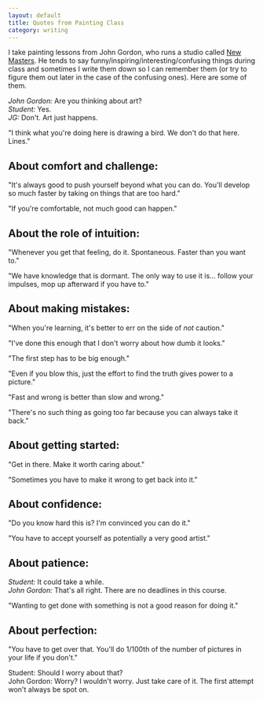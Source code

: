 ```yaml
---
layout: default
title: Quotes from Painting Class
category: writing
---
```


I take painting lessons from John Gordon, who runs a studio called [New Masters](http://newmasters.com). He tends to say funny/inspiring/interesting/confusing things during class and sometimes I write them down so I can remember them (or try to figure them out later in the case of the confusing ones). Here are some of them.

*John Gordon:* Are you thinking about art?  
*Student:* Yes.  
*JG:* Don't. Art just happens.

"I think what you're doing here is drawing a bird. We don't do that here. Lines."

## About comfort and challenge:

"It's always good to push yourself beyond what you can do. You'll develop so much faster by taking on things that are too hard."

"If you're comfortable, not much good can happen."

## About the role of intuition:

"Whenever you get that feeling, do it. Spontaneous. Faster than you want to."

"We have knowledge that is dormant. The only way to use it is... follow your impulses, mop up afterward if you have to."

## About making mistakes:

"When you're learning, it's better to err on the side of *not* caution."

"I've done this enough that I don't worry about how dumb it looks."

"The first step has to be big enough."

"Even if you blow this, just the effort to find the truth gives power to a picture."

"Fast and wrong is better than slow and wrong."

"There's no such thing as going too far because you can always take it back."

## About getting started:

"Get in there. Make it worth caring about."

"Sometimes you have to make it wrong to get back into it."

## About confidence:

"Do you know hard this is? I'm convinced you can do it."

"You have to accept yourself as potentially a very good artist."

## About patience:

*Student:* It could take a while.  
*John Gordon:* That's all right. There are no deadlines in this course.

"Wanting to get done with something is not a good reason for doing it."

## About perfection:

"You have to get over that. You'll do 1/100th of the number of pictures in your life if you don't."

Student: Should I worry about that?  
John Gordon: Worry? I wouldn't worry. Just take care of it. The first attempt won't always be spot on.